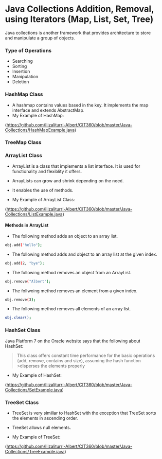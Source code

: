 # Java Collections Addition, Removal, using Iterators (Map, List, Set, Tree)

Java collections is another framework that provides architecture to store and manipulate a group of objects. 

### Type of Operations

- Searching
- Sorting
- Insertion
- Manipulation 
- Deletion

### HashMap Class

- A hashmap contains values based in the key. It implements the map interface and extends AbstractMap.
- My Example of HashMap:

(https://github.com/Ilizaliturri-Albert/CIT360/blob/master/Java-Collections/HashMapExample.java)


### TreeMap Class
### ArrayList Class

- ArrayList is a class that implements a list interface. It is used for functionality and flexiblity it offers. 
- ArrayLists can grow and shrink depending on the need. 
- It enables the use of methods. 

- My Example of ArrayList Class:

(https://github.com/Ilizaliturri-Albert/CIT360/blob/master/Java-Collections/ListExample.java)

#### Methods in ArrayList
- The following method adds an object to an array list. 
```sh
obj.add("hello");
```

- The following method adds and object to an array list at the given index.
```sh
obj.add(2, "bye");
```

- The following method removes an object from an ArrayList.
```sh
obj.remove("Albert");
```

- The follwoing method removes an element from a given index.
```sh
obj.remove(3);
```

- The following method removes all elements of an array list. 
```sh
obj.clear();
```

### HashSet Class
Java Platform 7 on the Oracle website says that the following about HashSet:
>This class offers constant time performance for the basic operations (add, remove, contains and size), assuming the hash function >disperses the elements properly 

- My Example of HashSet:

(https://github.com/Ilizaliturri-Albert/CIT360/blob/master/Java-Collections/SetExample.java)

### TreeSet Class

- TreeSet is very similiar to HashSet with the exception that TreeSet sorts the elements in ascending order. 
- TreeSet allows null elements.


- My Example of TreeSet:

(https://github.com/Ilizaliturri-Albert/CIT360/blob/master/Java-Collections/TreeExample.java)
